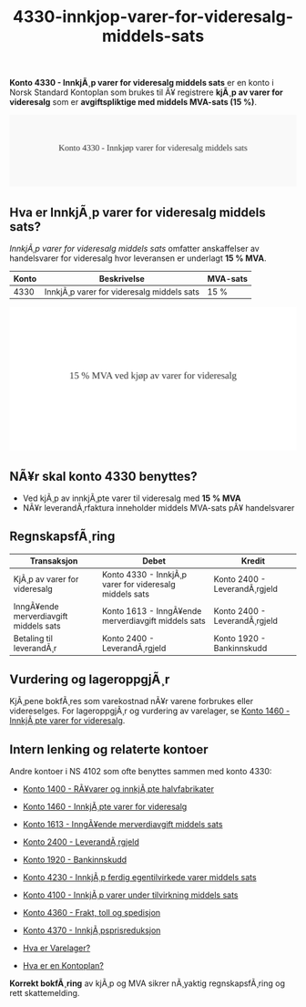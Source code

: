 ﻿---
title: "4330-innkjop-varer-for-videresalg-middels-sats"
meta_title: "4330-innkjop-varer-for-videresalg-middels-sats"
meta_description: '**Konto 4330 - InnkjÃ¸p varer for videresalg middels sats** er en konto i Norsk Standard Kontoplan som brukes til Ã¥ registrere **kjÃ¸p av varer for videresalg*...'
slug: 4330-innkjop-varer-for-videresalg-middels-sats
type: blog
layout: pages/single
---

**Konto 4330 - InnkjÃ¸p varer for videresalg middels sats** er en konto i Norsk Standard Kontoplan som brukes til Ã¥ registrere **kjÃ¸p av varer for videresalg** som er **avgiftspliktige med middels MVA-sats (15 %)**.

![Illustrasjon av konto 4330 InnkjÃ¸p varer for videresalg middels sats](4330-innkjop-varer-for-videresalg-middels-sats-image.svg)

## Hva er InnkjÃ¸p varer for videresalg middels sats?

*InnkjÃ¸p varer for videresalg middels sats* omfatter anskaffelser av handelsvarer for videresalg hvor leveransen er underlagt **15 % MVA**.

| Konto | Beskrivelse                                 | MVA-sats |
|-------|---------------------------------------------|----------|
| 4330  | InnkjÃ¸p varer for videresalg middels sats   | 15 %     |

![Middels MVA for videresalg](4330-mva-middels-sats-videresalg.svg)

## NÃ¥r skal konto 4330 benyttes?

* Ved kjÃ¸p av innkjÃ¸pte varer til videresalg med **15 % MVA**
* NÃ¥r leverandÃ¸rfaktura inneholder middels MVA-sats pÃ¥ handelsvarer

## RegnskapsfÃ¸ring

| Transaksjon                      | Debet                                           | Kredit                           |
|----------------------------------|-------------------------------------------------|----------------------------------|
| KjÃ¸p av varer for videresalg     | Konto 4330 - InnkjÃ¸p varer for videresalg middels sats | Konto 2400 - LeverandÃ¸rgjeld     |
| InngÃ¥ende merverdiavgift middels sats | Konto 1613 - InngÃ¥ende merverdiavgift middels sats | Konto 2400 - LeverandÃ¸rgjeld   |
| Betaling til leverandÃ¸r          | Konto 2400 - LeverandÃ¸rgjeld                     | Konto 1920 - Bankinnskudd        |

## Vurdering og lageroppgjÃ¸r

KjÃ¸pene bokfÃ¸res som varekostnad nÃ¥r varene forbrukes eller videreselges. For lageroppgjÃ¸r og vurdering av varelager, se [Konto 1460 - InnkjÃ¸pte varer for videresalg](/blogs/kontoplan/1460-innkjopte-varer-for-videresalg "Konto 1460 - InnkjÃ¸pte varer for videresalg").

## Intern lenking og relaterte kontoer

Andre kontoer i NS 4102 som ofte benyttes sammen med konto 4330:

* [Konto 1400 - RÃ¥varer og innkjÃ¸pte halvfabrikater](/blogs/kontoplan/1400-raavarer-og-innkjopte-halvfabrikater "Konto 1400 - RÃ¥varer og innkjÃ¸pte halvfabrikater")
* [Konto 1460 - InnkjÃ¸pte varer for videresalg](/blogs/kontoplan/1460-innkjopte-varer-for-videresalg "Konto 1460 - InnkjÃ¸pte varer for videresalg")
* [Konto 1613 - InngÃ¥ende merverdiavgift middels sats](/blogs/kontoplan/1613-inngaaende-merverdiavgift-middels-sats "Konto 1613 - InngÃ¥ende merverdiavgift middels sats")
* [Konto 2400 - LeverandÃ¸rgjeld](/blogs/kontoplan/2400-leverandorgjeld "Konto 2400 - LeverandÃ¸rgjeld")
* [Konto 1920 - Bankinnskudd](/blogs/kontoplan/1920-bankinnskudd "Konto 1920 - Bankinnskudd")
* [Konto 4230 - InnkjÃ¸p ferdig egentilvirkede varer middels sats](/blogs/kontoplan/4230-innkjop-ferdig-egentilvirkede-varer-middels-sats "Konto 4230 - InnkjÃ¸p ferdig egentilvirkede varer middels sats")
* [Konto 4100 - InnkjÃ¸p varer under tilvirkning middels sats](/blogs/kontoplan/4130-innkjop-varer-under-tilvirkning-middels-sats "Konto 4130 - InnkjÃ¸p varer under tilvirkning middels sats")
* [Konto 4360 - Frakt, toll og spedisjon](/blogs/kontoplan/4360-frakt-toll-og-spedisjon "Konto 4360 - Frakt, toll og spedisjon")
* [Konto 4370 - InnkjÃ¸psprisreduksjon](/blogs/kontoplan/4370-innkjopsprisreduksjon "Konto 4370 - InnkjÃ¸psprisreduksjon")

* [Hva er Varelager?](/blogs/regnskap/hva-er-varelager "Hva er Varelager? Komplett Guide til LagerfÃ¸ring og Verdivurdering")
* [Hva er en Kontoplan?](/blogs/regnskap/hva-er-kontoplan "Hva er en Kontoplan? Komplett Guide til Kontoplaner i Norsk Regnskap")

**Korrekt bokfÃ¸ring** av kjÃ¸p og MVA sikrer nÃ¸yaktig regnskapsfÃ¸ring og rett skattemelding.
